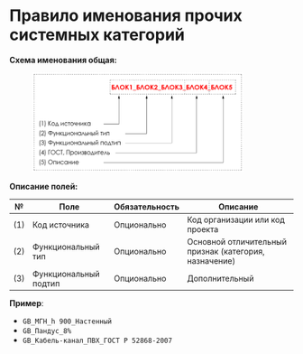 # Правило именования прочих системных категорий

**Схема именования общая:**

<div align="left"><figure><img src="../../.gitbook/assets/image (17) (1).png" alt="" width="375"><figcaption></figcaption></figure></div>

**Описание полей:**

| №   | Поле                  | Обязательность | Описание                                               |
| --- | --------------------- | -------------- | ------------------------------------------------------ |
| (1) | Код источника         | Опционально    | Код организации или код проекта                        |
| (2) | Функциональный тип    | Опционально    | Основной отличительный признак (категория, назначение) |
| (3) | Функциональный подтип | Опционально    | Дополнительный                                         |

**Пример**:

* `GB_МГН_h 900_Настенный`
* `GB_Пандус_8%`
* `GB_Кабель-канал_ПВХ_ГОСТ Р 52868-2007`

